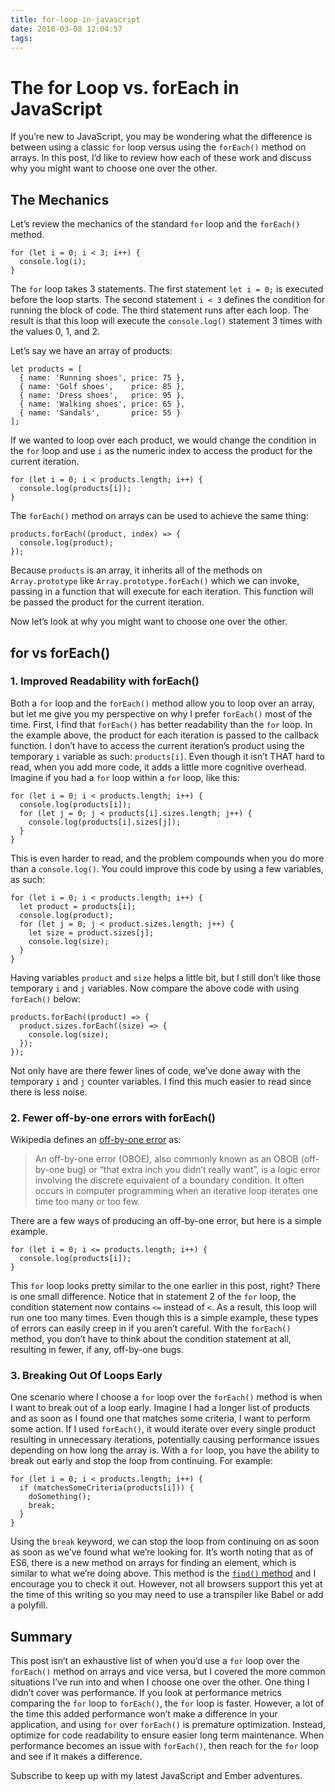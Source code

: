```yaml
---
title: for-loop-in-javascript
date: 2018-03-08 12:04:57
tags:
---
```

# The for Loop vs. forEach in JavaScript

If you’re new to JavaScript, you may be wondering what the difference is between using a classic `for` loop versus using the `forEach()` method on arrays. In this post, I’d like to review how each of these work and discuss why you might want to choose one over the other.

## The Mechanics

Let’s review the mechanics of the standard `for` loop and the `forEach()` method.

```
for (let i = 0; i < 3; i++) {
  console.log(i);
}

```

The `for` loop takes 3 statements. The first statement `let i = 0;` is executed before the loop starts. The second statement `i < 3` defines the condition for running the block of code. The third statement runs after each loop. The result is that this loop will execute the `console.log()` statement 3 times with the values 0, 1, and 2.

Let’s say we have an array of products:

```
let products = [
  { name: 'Running shoes', price: 75 },
  { name: 'Golf shoes',    price: 85 },
  { name: 'Dress shoes',   price: 95 },
  { name: 'Walking shoes', price: 65 },
  { name: 'Sandals',       price: 55 }
];

```

If we wanted to loop over each product, we would change the condition in the `for` loop and use `i` as the numeric index to access the product for the current iteration.

```
for (let i = 0; i < products.length; i++) {
  console.log(products[i]);
}

```

The `forEach()` method on arrays can be used to achieve the same thing:

```
products.forEach((product, index) => {
  console.log(product);
});

```

Because `products` is an array, it inherits all of the methods on `Array.prototype` like `Array.prototype.forEach()` which we can invoke, passing in a function that will execute for each iteration. This function will be passed the product for the current iteration.

Now let’s look at why you might want to choose one over the other.

## for vs forEach()

### 1. Improved Readability with forEach()

Both a `for` loop and the `forEach()` method allow you to loop over an array, but let me give you my perspective on why I prefer `forEach()` most of the time. First, I find that `forEach()` has better readability than the `for` loop. In the example above, the product for each iteration is passed to the callback function. I don’t have to access the current iteration’s product using the temporary `i` variable as such: `products[i]`. Even though it isn’t THAT hard to read, when you add more code, it adds a little more cognitive overhead. Imagine if you had a `for` loop within a `for` loop, like this:

```
for (let i = 0; i < products.length; i++) {
  console.log(products[i]);
  for (let j = 0; j < products[i].sizes.length; j++) {
    console.log(products[i].sizes[j]);
  }
}

```

This is even harder to read, and the problem compounds when you do more than a `console.log()`. You could improve this code by using a few variables, as such:

```
for (let i = 0; i < products.length; i++) {
  let product = products[i];
  console.log(product);
  for (let j = 0; j < product.sizes.length; j++) {
    let size = product.sizes[j];
    console.log(size);
  }
}

```

Having variables `product` and `size` helps a little bit, but I still don’t like those temporary `i` and `j` variables. Now compare the above code with using `forEach()` below:

```
products.forEach((product) => {
  product.sizes.forEach((size) => {
    console.log(size);
  });
});

```

Not only have are there fewer lines of code, we’ve done away with the temporary `i` and `j` counter variables. I find this much easier to read since there is less noise.

### 2. Fewer off-by-one errors with forEach()

Wikipedia defines an [off-by-one error](https://en.wikipedia.org/wiki/Off-by-one_error) as:

> An off-by-one error (OBOE), also commonly known as an OBOB (off-by-one bug) or “that extra inch you didn’t really want”, is a logic error involving the discrete equivalent of a boundary condition. It often occurs in computer programming when an iterative loop iterates one time too many or too few.

There are a few ways of producing an off-by-one error, but here is a simple example.

```
for (let i = 0; i <= products.length; i++) {
  console.log(products[i]);
}

```

This `for` loop looks pretty similar to the one earlier in this post, right? There is one small difference. Notice that in statement 2 of the `for` loop, the condition statement now contains `<=` instead of `<`. As a result, this loop will run one too many times. Even though this is a simple example, these types of errors can easily creep in if you aren’t careful. With the `forEach()` method, you don’t have to think about the condition statement at all, resulting in fewer, if any, off-by-one bugs.

### 3. Breaking Out Of Loops Early

One scenario where I choose a `for` loop over the `forEach()` method is when I want to break out of a loop early. Imagine I had a longer list of products and as soon as I found one that matches some criteria, I want to perform some action. If I used `forEach()`, it would iterate over every single product resulting in unnecessary iterations, potentially causing performance issues depending on how long the array is. With a `for` loop, you have the ability to break out early and stop the loop from continuing. For example:

```
for (let i = 0; i < products.length; i++) {
  if (matchesSomeCriteria(products[i])) {
    doSomething();
    break;
  }
}

```

Using the `break` keyword, we can stop the loop from continuing on as soon as soon as we’ve found what we’re looking for. It’s worth noting that as of ES6, there is a new method on arrays for finding an element, which is similar to what we’re doing above. This method is the [`find()` method](https://developer.mozilla.org/en-US/docs/Web/JavaScript/Reference/Global_Objects/Array/find) and I encourage you to check it out. However, not all browsers support this yet at the time of this writing so you may need to use a transpiler like Babel or add a polyfill.

## Summary

This post isn’t an exhaustive list of when you’d use a `for` loop over the `forEach()` method on arrays and vice versa, but I covered the more common situations I’ve run into and when I choose one over the other. One thing I didn’t cover was performance. If you look at performance metrics comparing the `for` loop to `forEach()`, the `for` loop is faster. However, a lot of the time this added performance won’t make a difference in your application, and using `for` over `forEach()` is premature optimization. Instead, optimize for code readability to ensure easier long term maintenance. When performance becomes an issue with `forEach()`, then reach for the `for` loop and see if it makes a difference.

Subscribe to keep up with my latest JavaScript and Ember adventures.
